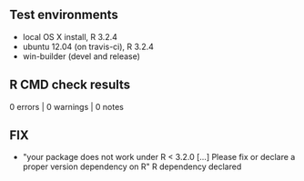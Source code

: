 ## Test environments
* local OS X install, R 3.2.4
* ubuntu 12.04 (on travis-ci), R 3.2.4
* win-builder (devel and release)

## R CMD check results

0 errors | 0 warnings | 0 notes

## FIX ##

* "your package does not work under R < 3.2.0 [...] Please fix or declare a proper version dependency on R"
  R dependency declared